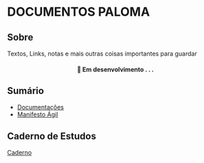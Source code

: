 # DOCUMENTOS PALOMA

## Sobre 

Textos, Links, notas e mais outras coisas importantes para guardar

<h4 align="center"> 
	🚧  Em desenvolvimento . . .
</h4>

## Sumário

* [Documentações]((https://github.com/palomaavena/palomaavena/blob/main/docs/documentacoes.md))
* [Manifesto Ágil](https://github.com/palomaavena/palomaavena/blob/main/docs/manifesto_agil.md)
  
## Caderno de Estudos

 [Caderno](https://github.com/palomaavena/palomaavena/blob/main/caderno/README.md)






